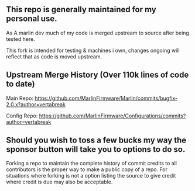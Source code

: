## This repo is generally maintained for my personal use.

As A marlin dev much of my code is merged upstream to source after being tested here.

This fork is intended for testing & machines i own, changes ongoing will reflect that as code is moved upstream.

## Upstream Merge History (Over 110k lines of code to date)

Main Repo: https://github.com/MarlinFirmware/Marlin/commits/bugfix-2.0.x?author=vertabreak

Config Repo: https://github.com/MarlinFirmware/Configurations/commits?author=vertabreak

## Should you wish to toss a few bucks my way the sponsor button will take you to options to do so.

Forking a repo to maintain the complete history of commit credits to all contributors is the proper way to make a public copy of a repo. 
For situations where forking is not a option listing the source to give credit where credit is due may also be acceptable.
